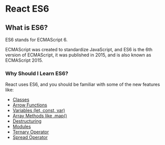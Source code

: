 # React ES6

## What is ES6?
ES6 stands for ECMAScript 6.

ECMAScript was created to standardize JavaScript, and ES6 is the 6th version of ECMAScript, it was published in 2015, and is also known as ECMAScript 2015.

### Why Should I Learn ES6?
React uses ES6, and you should be familiar with some of the new features like:

- [Classes](Classes.md)
- [Arrow Functions](Arrow_Functions.md)
- [Variables (let, const, var)]()
- [Array Methods like .map()]()
- [Destructuring]()
- [Modules]()
- [Ternary Operator]()
- [Spread Operator]()
